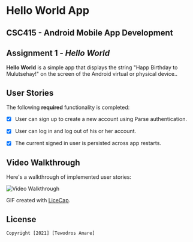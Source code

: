 # Hello World App

## CSC415 - Android Mobile App Development

## Assignment 1 - *Hello World*

**Hello World** is a simple app that displays the string "Happ Birthday to Mulutsehay!" on the screen of the Android virtual or physical device..

## User Stories

The following **required** functionality is completed:

- [x] User can sign up to create a new account using Parse authentication.
- [x] User can log in and log out of his or her account.
- [x] The current signed in user is persisted across app restarts.


## Video Walkthrough

Here's a walkthrough of implemented user stories:

<img src='hello_world_recording.mov' title='Video Walkthrough' width='' alt='Video Walkthrough' />

GIF created with [LiceCap](http://www.cockos.com/licecap/).

## License

    Copyright [2021] [Tewodros Amare]

